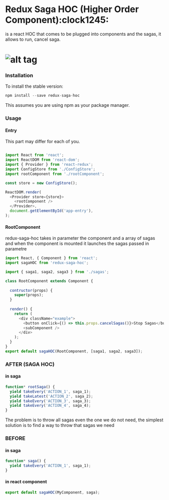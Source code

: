 # Redux Saga HOC (Higher Order Component):clock1245:
is a react HOC that comes to be plugged into components and the sagas, it allows to run, cancel saga.
# ![alt tag](http://i.imgur.com/sfbpiE8.png)

### Installation
To install the stable version:

```js
npm install --save redux-saga-hoc
```
This assumes you are using npm as your package manager.

### Usage

#### Entry
This part may differ for each of you.
```js

import React from 'react';
import ReactDOM from 'react-dom';
import { Provider } from 'react-redux';
import ConfigStore from './ConfigStore';
import rootComponent from './rootComponent';

const store = new ConfigStore();

ReactDOM.render(
  <Provider store={store}>
    <rootComponent />
  </Provider>,
  document.getElementById('app-entry'),
);

```
#### RootComponent

redux-saga-hoc takes in parameter the component and a array of sagas and when the component is mounted it launches the sagas passed in parametre

```js
import React, { Component } from 'react';
import sagaHOC from 'redux-saga-hoc';

import { saga1, saga2, saga3 } from './sagas';

class RootComponent extends Component {
  
  contructor(props) {
    super(props);
  }
  
  render() {
    return (
      <div className="example">
        <button onClick={() => this.props.cancelSagas()}>Stop Sagas</button>
        <subComponent />
      </div>
    );
  }
}
export default sagaHOC(RootComponent, [saga1, saga2, saga3]);

```

### AFTER (SAGA HOC)

#### in saga
```js
function* rootSaga() {
  yield takeEvery('ACTION_1', saga_1);
  yield takeLatest('ACTION_2', saga_2);
  yield takeEvery('ACTION_3', saga_3);
  yield takeEvery('ACTION_4', saga_4);
}
```
The problem is to throw all sagas even the one we do not need, the simplest solution is to find a way to throw that sagas we need

### BEFORE
#### in saga
```js
function* saga() {
  yield takeEvery('ACTION_1', saga_1);
}
```
#### in react component
```js
export default sagaHOC(MyComponent, saga);
```
